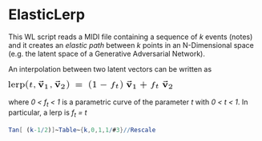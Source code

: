 # ElasticLerp

This WL script reads a MIDI file containing a sequence of *k* events (notes) and it creates an *elastic path* between *k* points in an N-Dimensional space (e.g. the latent space of a Generative Adversarial Network).

An interpolation between two latent vectors can be written as

![](https://github.com/Ludwiggle/ElasticLerp/blob/master/PNGs/lerp.png)

where *0 < f<sub>t</sub> < 1* is a parametric curve of the parameter *t* with *0 < t < 1*. In particular, a lerp is *f<sub>t</sub> = t*

```Mathematica
Tan[ (k-1/2)]~Table~{k,0,1,1/#3}//Rescale
```
